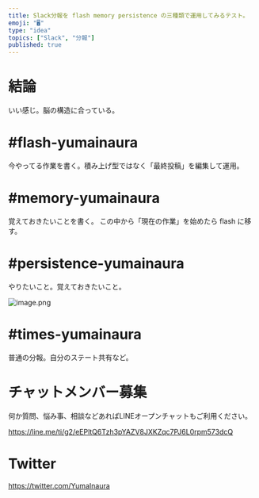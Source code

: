 ```yaml
---
title: Slack分報を flash memory persistence の三種類で運用してみるテスト。
emoji: "🖥"
type: "idea"
topics: ["Slack", "分報"]
published: true
---
```


# 結論

いい感じ。脳の構造に合っている。

# #flash-yumainaura

今やってる作業を書く。積み上げ型ではなく「最終投稿」を編集して運用。

# #memory-yumainaura

覚えておきたいことを書く。 この中から「現在の作業」を始めたら flash に移す。


# #persistence-yumainaura

やりたいこと。覚えておきたいこと。

![image.png](https://qiita-image-store.s3.amazonaws.com/0/89618/196115df-286b-09d7-5317-80aa90fb54b5.png)


# #times-yumainaura

普通の分報。自分のステート共有など。








<!-- Update From Qiita API -->

# チャットメンバー募集


何か質問、悩み事、相談などあればLINEオープンチャットもご利用ください。

https://line.me/ti/g2/eEPltQ6Tzh3pYAZV8JXKZqc7PJ6L0rpm573dcQ





# Twitter


https://twitter.com/YumaInaura


<!-- Update From Qiita API -->


